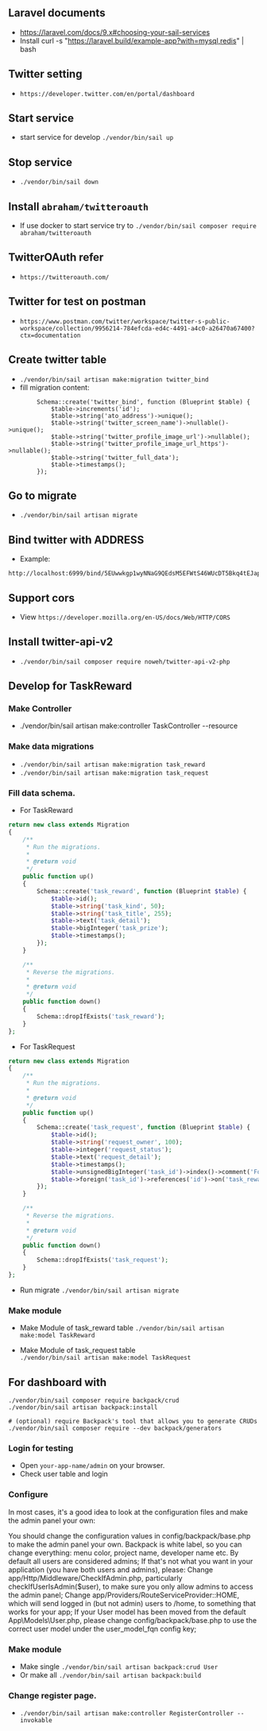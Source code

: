 ## Laravel documents
* https://laravel.com/docs/9.x#choosing-your-sail-services
* Install curl -s "https://laravel.build/example-app?with=mysql,redis" | bash

## Twitter setting
* `https://developer.twitter.com/en/portal/dashboard`

## Start service
* start service for develop `./vendor/bin/sail up`

## Stop service 
* `./vendor/bin/sail down`

## Install  `abraham/twitteroauth`
* If use docker to start service try to `./vendor/bin/sail composer require abraham/twitteroauth`

## TwitterOAuth refer
* `https://twitteroauth.com/`

## Twitter for test on postman
* `https://www.postman.com/twitter/workspace/twitter-s-public-workspace/collection/9956214-784efcda-ed4c-4491-a4c0-a26470a67400?ctx=documentation`

## Create twitter table
* `./vendor/bin/sail artisan make:migration twitter_bind`
* fill migration content:
```text
        Schema::create('twitter_bind', function (Blueprint $table) {
            $table->increments('id');
            $table->string('ato_address')->unique();
            $table->string('twitter_screen_name')->nullable()->unique();
            $table->string('twitter_profile_image_url')->nullable();
            $table->string('twitter_profile_image_url_https')->nullable();
            $table->string('twitter_full_data');
            $table->timestamps();
        });
```

## Go to migrate
* `./vendor/bin/sail artisan migrate`


## Bind twitter with ADDRESS
* Example:
```text
http://localhost:6999/bind/5EUwwkgp1wyNNaG9QEdsM5EFWtS46WUcDT5Bkq4tEJapD9ZP
```

## Support cors
* View `https://developer.mozilla.org/en-US/docs/Web/HTTP/CORS`

## Install twitter-api-v2
* `./vendor/bin/sail composer require noweh/twitter-api-v2-php`

## Develop for TaskReward
### Make Controller
* ./vendor/bin/sail artisan make:controller TaskController --resource

### Make data migrations
* `./vendor/bin/sail artisan make:migration task_reward`
* `./vendor/bin/sail artisan make:migration task_request`

### Fill data schema.
* For TaskReward
```php
return new class extends Migration
{
    /**
     * Run the migrations.
     *
     * @return void
     */
    public function up()
    {
        Schema::create('task_reward', function (Blueprint $table) {
            $table->id();
            $table->string('task_kind', 50);
            $table->string('task_title', 255);
            $table->text('task_detail');
            $table->bigInteger('task_prize');
            $table->timestamps();
        });
    }

    /**
     * Reverse the migrations.
     *
     * @return void
     */
    public function down()
    {
        Schema::dropIfExists('task_reward');
    }
};
```

* For TaskRequest
```php
return new class extends Migration
{
    /**
     * Run the migrations.
     *
     * @return void
     */
    public function up()
    {
        Schema::create('task_request', function (Blueprint $table) {
            $table->id();
            $table->string('request_owner', 100);
            $table->integer('request_status');
            $table->text('request_detail');
            $table->timestamps();
            $table->unsignedBigInteger('task_id')->index()->comment('Foreign key with task_reward');
            $table->foreign('task_id')->references('id')->on('task_reward');
        });
    }

    /**
     * Reverse the migrations.
     *
     * @return void
     */
    public function down()
    {
        Schema::dropIfExists('task_request');
    }
};
```
* Run migrate `./vendor/bin/sail artisan migrate`


### Make module 

* Make Module of task_reward table 
`./vendor/bin/sail artisan make:model TaskReward`

* Make Module of task_request table   
`./vendor/bin/sail artisan make:model TaskRequest`

## For dashboard with 
```text
./vendor/bin/sail composer require backpack/crud
./vendor/bin/sail artisan backpack:install

# (optional) require Backpack's tool that allows you to generate CRUDs
./vendor/bin/sail composer require --dev backpack/generators
```

### Login for testing
* Open `your-app-name/admin` on your browser.
* Check user table and login

### Configure
In most cases, it's a good idea to look at the configuration files and make the admin panel your own:

You should change the configuration values in config/backpack/base.php to make the admin panel your own. Backpack is white label, so you can change everything: menu color, project name, developer name etc.
By default all users are considered admins; If that's not what you want in your application (you have both users and admins), please:
Change app/Http/Middleware/CheckIfAdmin.php, particularly checkIfUserIsAdmin($user), to make sure you only allow admins to access the admin panel;
Change app/Providers/RouteServiceProvider::HOME, which will send logged in (but not admin) users to /home, to something that works for your app;
If your User model has been moved from the default App\Models\User.php, please change config/backpack/base.php to use the correct user model under the user_model_fqn config key;


### Make module

* Make single `./vendor/bin/sail artisan backpack:crud User`
* Or make all `./vendor/bin/sail artisan backpack:build`

### Change register page.
* `./vendor/bin/sail artisan make:controller RegisterController --invokable`



